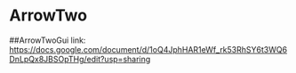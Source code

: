 # ArrowTwo

##ArrowTwoGui
link: https://docs.google.com/document/d/1oQ4JphHAR1eWf_rk53RhSY6t3WQ6DnLpQx8JBSOpTHg/edit?usp=sharing

